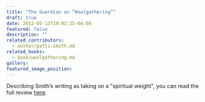 ```yaml
---
title: "The Guardian on “Woolgathering”"
draft: true
date: 2012-05-12T19:02:25-04:00
featured: false
description: ""
related_contributors:
  - author/patti-smith.md
related_books:
  - book/woolgathering.md
gallery:
featured_image_position: 
---
```


Describing Smith’s writing as taking on a "spiritual weight", you can read the full review [here](http://www.guardian.co.uk/books/2012/may/13/woolgathering-patti-smith-review?INTCMP=SRCH). 

